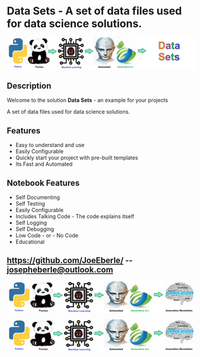 
# Data Sets - A set of data files used for data science solutions.

![Code Logo](code.png)
## Description

Welcome to the solution **Data Sets** - an example for your projects

A set of data files used for data science solutions.

## Features
- Easy to understand and use  
- Easily Configurable 
- Quickly start your project with pre-built templates
- Its Fast and Automated

## Notebook Features
- Self Documenting 
- Self Testing 
- Easily Configurable
- Includes Talking Code - The code explains itself
- Self Logging 
- Self Debugging 
- Low Code - or - No Code
- Educational 
    
## https://github.com/JoeEberle/ -- josepheberle@outlook.com 
    
![Developer](developer.png)

![Brand](brand.png)
    